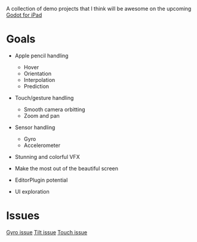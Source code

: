 A collection of demo projects that I think will be awesome on the upcoming [Godot for iPad](https://blog.la-terminal.net/godot-on-ipad-summer-update/)

# Goals
* Apple pencil handling
  * Hover
  * Orientation
  * Interpolation
  * Prediction

* Touch/gesture handling
  * Smooth camera orbitting
  * Zoom and pan

* Sensor handling
  * Gyro
  * Accelerometer

* Stunning and colorful VFX
 * Make the most out of the beautiful screen
* EditorPlugin potential
* UI exploration

# Issues
[Gyro issue](https://github.com/godotengine/godot/issues/90901)
[Tilt issue](https://github.com/godotengine/godot/issues/85990)
[Touch issue](https://github.com/godotengine/godot/issues/90614)
